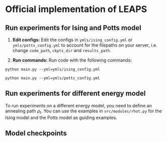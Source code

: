 # Official implementation of LEAPS

## Run experiments for Ising and Potts model

1. **Edit configs:** Edit the configs in `ymls/ising_config.yml` or `ymls/potts_config.yml` to account for the filepaths on your server, i.e. change `code_path`, `ckpts_dir` and `results_path`.

2. **Run commands:** Run code with the following commands:

```python main.py --yml=ymls/ising_config.yml```

```python main.py --yml=ymls/potts_config.yml```


## Run experiments for different energy model

To run experiments on a different energy model, you need to define an annealing path $\rho_t$. You can use the examples in `src/modules/rhot.py` for the Ising model and the Potts model as guiding examples.

## Model checkpoints

